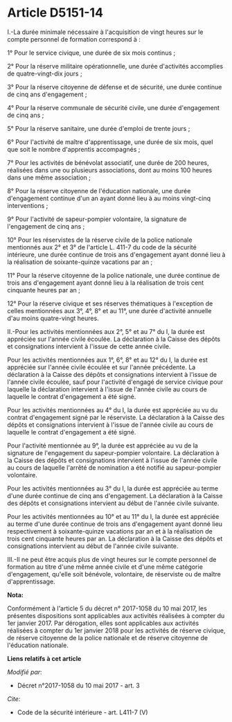 # Article D5151-14

I.-La durée minimale nécessaire à l'acquisition de vingt heures sur le compte personnel de formation correspond à :

1° Pour le service civique, une durée de six mois continus ;

2° Pour la réserve militaire opérationnelle, une durée d'activités accomplies de quatre-vingt-dix jours ;

3° Pour la réserve citoyenne de défense et de sécurité, une durée continue de cinq ans d'engagement ;

4° Pour la réserve communale de sécurité civile, une durée d'engagement de cinq ans ;

5° Pour la réserve sanitaire, une durée d'emploi de trente jours ;

6° Pour l'activité de maître d'apprentissage, une durée de six mois, quel que soit le nombre d'apprentis accompagnés ;

7° Pour les activités de bénévolat associatif, une durée de 200 heures, réalisées dans une ou plusieurs associations, dont au
moins 100 heures dans une même association ;

8° Pour la réserve citoyenne de l'éducation nationale, une durée d'engagement continue d'un an ayant donné lieu à au moins
vingt-cinq interventions ;

9° Pour l'activité de sapeur-pompier volontaire, la signature de l'engagement de cinq ans ;

10° Pour les réservistes de la réserve civile de la police nationale mentionnés aux 2° et 3° de l'article L. 411-7 du code de
la sécurité intérieure, une durée continue de trois ans d'engagement ayant donné lieu à la réalisation de soixante-quinze
vacations par an ;

11° Pour la réserve citoyenne de la police nationale, une durée continue de trois ans d'engagement ayant donné lieu à la
réalisation de trois cent cinquante heures par an ;

12° Pour la réserve civique et ses réserves thématiques à l'exception de celles mentionnées aux 3°, 4°, 8° et au 11°, une
durée d'activité annuelle d'au moins quatre-vingt heures.

II.-Pour les activités mentionnées aux 2°, 5° et au 7° du I, la durée est appréciée sur l'année civile écoulée. La
déclaration à la Caisse des dépôts et consignations intervient à l'issue de cette année civile.

Pour les activités mentionnées aux 1°, 6°, 8° et au 12° du I, la durée est appréciée sur l'année civile écoulée et sur
l'année précédente. La déclaration à la Caisse des dépôts et consignations intervient à l'issue de l'année civile écoulée,
sauf pour l'activité d'engagé de service civique pour laquelle la déclaration intervient à l'issue de l'année civile au cours
de laquelle le contrat d'engagement a été signé.

Pour les activités mentionnées au 4° du I, la durée est appréciée au vu du contrat d'engagement signé par le réserviste. La
déclaration à la Caisse des dépôts et consignations intervient à l'issue de l'année civile au cours de laquelle le contrat
d'engagement a été signé.

Pour l'activité mentionnée au 9°, la durée est appréciée au vu de la signature de l'engagement du sapeur-pompier volontaire.
La déclaration à la Caisse des dépôts et consignations intervient à l'issue de l'année civile au cours de laquelle l'arrêté
de nomination a été notifié au sapeur-pompier volontaire.

Pour les activités mentionnées au 3° du I, la durée est appréciée au terme d'une durée continue de cinq ans d'engagement. La
déclaration à la Caisse des dépôts et consignations intervient au début de l'année civile suivante.

Pour les activités mentionnées au 10° et au 11° du I, la durée est appréciée au terme d'une durée continue de trois ans
d'engagement ayant donné lieu respectivement à soixante-quinze vacations par an et à la réalisation de trois cent cinquante
heures par an. La déclaration à la Caisse des dépôts et consignations intervient au début de l'année civile suivante.

III.-Il ne peut être acquis plus de vingt heures sur le compte personnel de formation au titre d'une même année civile et
d'une même catégorie d'engagement, qu'elle soit bénévole, volontaire, de réserviste ou de maître d'apprentissage.

**Nota:**

Conformément à l'article 5 du décret n° 2017-1058 du 10 mai 2017, les présentes dispositions sont applicables aux activités
réalisées à compter du 1er janvier 2017. Par dérogation, elles sont applicables aux activités réalisées à compter du 1er
janvier 2018 pour les activités de réserve civique, de réserve citoyenne de la police nationale et de réserve citoyenne de
l'éducation nationale.

**Liens relatifs à cet article**

_Modifié par_:

  - Décret n°2017-1058 du 10 mai 2017 - art. 3

_Cite_:

  - Code de la sécurité intérieure - art. L411-7 (V)
